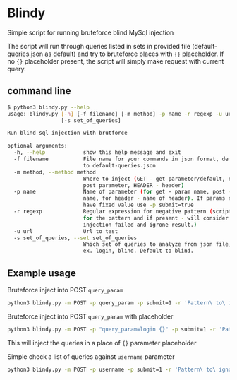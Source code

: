 # Blindy
Simple script for running bruteforce blind MySql injection

The script will run through queries listed in sets in provided file (default-queries.json as default) and try to bruteforce places with `{}` placeholder. If no `{}` placeholder present, the script will simply make request with current query.


## command line
```bash
$ python3 blindy.py --help
usage: blindy.py [-h] [-f filename] [-m method] -p name -r regexp -u url
                 [-s set_of_queries]

Run blind sql injection with brutforce

optional arguments:
  -h, --help            show this help message and exit
  -f filename           File name for your commands in json format, defaults
                        to default-queries.json
  -m method, --method method
                        Where to inject (GET - get parameter/default, POST -
                        post parameter, HEADER - header)
  -p name               Name of parameter (for get - param name, post - param
                        name, for header - name of header). If params need to
                        have fixed value use -p submit=true
  -r regexp             Regular expression for negative pattern (script search
                        for the pattern and if present - will consider that
                        injection failed and igrone result.)
  -u url                Url to test
  -s set_of_queries, --set set_of_queries
                        Which set of queries to analyze from json file, for
                        ex. login, blind. Default to blind.
```

## Example usage

Bruteforce inject into POST `query_param`
```bash
python3 blindy.py -m POST -p query_param -p submit=1 -r 'Pattern\ to\ ignore\ result' -u http://example.com/index.php -s blind
```

Bruteforce inject into POST `query_param` with placeholder
```bash
python3 blindy.py -m POST -p "query_param=login {}" -p submit=1 -r 'Pattern\ to\ ignore\ result' -u http://example.com/index.php -s blind
```
This will inject the queries in a place of `{}` parameter placeholder


Simple check a list of queries against `username` parameter
```bash
python3 blindy.py -m POST -p username -p submit=1 -r 'Pattern\ to\ ignore\ result' -u http://example.com/login.php -s login
```

